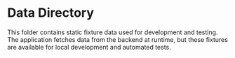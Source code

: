 # Data Directory

This folder contains static fixture data used for development and testing.
The application fetches data from the backend at runtime, but these
fixtures are available for local development and automated tests.
